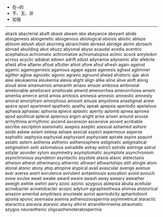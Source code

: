 - 在~的
- 不、无、非
- 加强

---

aback
abacterial
abaft
abask
abeam
abe
abeyance
abeyant
abide
abiogenesis
abiogenetic
abiogenous
abiological
abiosis
abiotic
ablaze
abloom
ablush
aboil
aborning
abranchiate
abreast
abridge
abrim
abroach
abroad
abuilding
abut
abuzz
abysmal
abyss
acaudal
acedia
acentric
acephalous
achromatic
achromatize
achromatopsia
aclinic
acock
aotyledon
across
acyclic
adiabat
adown
adrift
adust
adynamia
adynamic
afar
afebrile
afield
afire
aflame
afloat
aflutter
afoot
afore
afoul
afresh
again
against
agamic
agamogenesis
agamous
agape
agaze
agenesis
aghast
aglimmer
aglitter
aglow
agnostic
agonic
agravic
aground
ahead
ahistoric
ajar
akin
alee
aleukaemia
aleukemia
alexia
alight
align
alike
aline
alive
aloft
along
aloud
alow
amanuensis
amaranth
amass
amaze
ambosia
ambrosial
ameliorable
ameliorant
ameliorate
amend
amenorrhea
amenorrhoea
ament
amentia
amerce
amid
amiss
amitosis
amnesia
amnesic
amnestic
amnesty
amoral
amorphism
amorphous
amount
amuse
amyotonia
anastigmat
anew
apace
apart
apartment
apathetic
apathy
apeak
apepsia
aperiodic
apetalous
aphasia
aphasiac
aphonia
apiece
aplastic
apenty
aplomb
apnea
apnoea
apod
apolitical
apteral
apterous
argon
aright
arise
arisen
around
arouse
arrhythmia
arrhythmic
ascend
ascension
ascensive
ascent
acribable
ascribe
ascription
aseismatic
asepsis
aseptic
asexual
ashamed
ashore
aside
askew
aslant
asleep
aslope
asocial
aspect
aspermous
asperse
asphaltic
asphyxia
asphyxial
asphyxiant
asphyxiate
apirate
aspire
asquint
astatic
astern
asthenia
asthenic
asthenosphere
astigmatic
astigmatical
astigmatism
astir
astomatous
astraddle
astray
astrict
astride
astringe
astrut
astylar
asunder
sylum
asymmetry
asymptomatic
asymptote
asynchronism
asynchronous
asyndeton
asyntactic
asystole
ataxia
ataxic
atelectasis
atheism
atheist
athermancy
athermic
athwart
athwartships
atilt
atingle
atom
atonal
atonic
atony
atop
atropine
atypical
avail
avascular
avenge
avenue
aver
averse
avert
avirulence
avirulent
avitaminosis
avocation
avoid
avouch
avow
avulse
await
awake
award
aware
awash
away
aweary
aweather
aweigh
awhile
awhirl
awry
azoic
azonic
azygous
ablepsia
abulia
acellular
acinebacter
acinetobacter
acopic
adytum
agraphesthesia
ahimsa
ahistorical
amazon
amential
amydriasis
anucleate
aorist
aperiodicity
aphantobiont
aponia
aponic
asemasia
asemia
asthenozoospermia
asymmetrical
ataractic
ataractics
ataraxia
ataraxic
atarxy
athirst
atransferrinemia
atraumatic
azygos
neurasthenic
oligoasthenoteratospermia